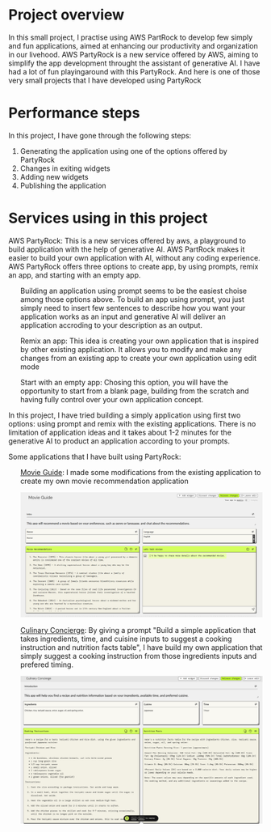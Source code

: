 <h1>Project overview</h1>
<p>In this small project, I practise using AWS PartRock to develop few simply and fun applications, aimed at enhancing our productivity and organization in our livehood. AWS PartyRock is a new service offered by AWS, aiming to simplify the app development throught the assistant of generative AI. I have had a lot of fun playingaround with this PartyRock. And here is one of those very small projects that I have developed using PartyRock</p>

<h1>Performance steps</h1>
<p>In this project, I have gone through the following steps:</p>
<ol>
    <li>Generating the application using one of the options offered by PartyRock</li>
    <li>Changes in exiting widgets</li>
    <li>Adding new widgets</li>
    <li>Publishing the application</li>
</ol>

<h1>Services using in this project</h1>
<p>AWS PartyRock: This is a new services offered by aws, a playground to build application with the help of generative AI. AWS PartRock makes it easier to build your own application with AI, without any coding experience. AWS PartyRock offers three options to create app, by using prompts, remix an app, and starting with an empty app.</p> 

<ul>Building an application using prompt seems to be the easiest choise among those options above. To build an app using prompt, you just simply need to insert few sentences to describe how you want your application works as an input and generative AI will deliver an application accroding to your description as an output. </ul>

<ul>Remix an app: This idea is creating your own application that is inspired by other existing application. It allows you to modify and make any changes from an existing app to create your own application using edit mode</ul>

<ul>Start with an empty app: Chosing this option, you will have the opportunity to start from a blank page, building from the scratch and having fully control over your own application concept.</ul>

<p>In this project, I have tried building a simply application using first two options: using prompt and remix with the existing applications. There is no limitation of application ideas and it takes about 1-2 minutes for the generative AI to product an application according to your prompts.</p>

<p>Some applications that I have built using PartyRock:</p>

<ul> <a href="https://partyrock.aws/u/juliusphung/SW3NsNuke/Movie-Guide">Movie Guide</a>: I made some modifications from the existing application to create my own movie recommendation application

<p><img alt="Image" title="Image of Movie Guide App" src="Movie Guide.png" /></p>
</ul>



<ul> <a href="https://partyrock.aws/u/juliusphung/Co32IvBjS/Culinary-Concierge">Culinary Concierge</a>: By giving a prompt "Build a simple application that takes ingredients, time, and cuisine inputs to suggest a cooking instruction and nutrition facts table", I have build my own application that simply suggest a cooking instruction from those ingredients inputs and prefered timing.

<p><img alt="Image" title="Image of Culinary Concierge App" src="Culinary Concierge.png" /></p>
</ul>



